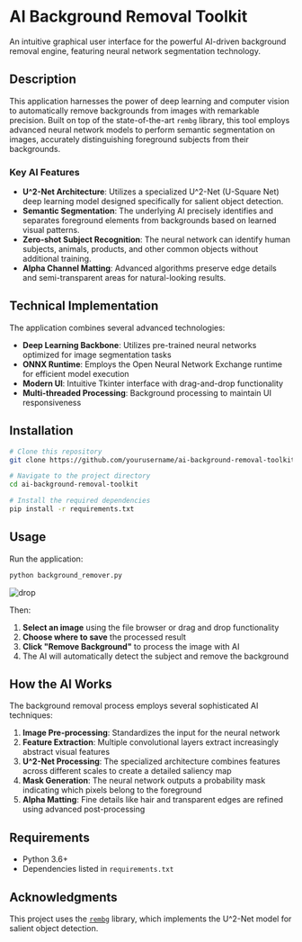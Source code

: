 # AI Background Removal Toolkit

An intuitive graphical user interface for the powerful AI-driven background removal engine, featuring neural network segmentation technology.

## Description

This application harnesses the power of deep learning and computer vision to automatically remove backgrounds from images with remarkable precision. Built on top of the state-of-the-art `rembg` library, this tool employs advanced neural network models to perform semantic segmentation on images, accurately distinguishing foreground subjects from their backgrounds.

### Key AI Features

- **U^2-Net Architecture**: Utilizes a specialized U^2-Net (U-Square Net) deep learning model designed specifically for salient object detection.
- **Semantic Segmentation**: The underlying AI precisely identifies and separates foreground elements from backgrounds based on learned visual patterns.
- **Zero-shot Subject Recognition**: The neural network can identify human subjects, animals, products, and other common objects without additional training.
- **Alpha Channel Matting**: Advanced algorithms preserve edge details and semi-transparent areas for natural-looking results.

## Technical Implementation

The application combines several advanced technologies:

- **Deep Learning Backbone**: Utilizes pre-trained neural networks optimized for image segmentation tasks
- **ONNX Runtime**: Employs the Open Neural Network Exchange runtime for efficient model execution
- **Modern UI**: Intuitive Tkinter interface with drag-and-drop functionality
- **Multi-threaded Processing**: Background processing to maintain UI responsiveness

## Installation

```bash
# Clone this repository
git clone https://github.com/yourusername/ai-background-removal-toolkit.git

# Navigate to the project directory
cd ai-background-removal-toolkit

# Install the required dependencies
pip install -r requirements.txt
```

## Usage

Run the application:

```bash
python background_remover.py
```
![drop](https://github.com/user-attachments/assets/d0aa87fc-e5c8-4715-b59a-069e4ae204db)


Then:
1. **Select an image** using the file browser or drag and drop functionality
2. **Choose where to save** the processed result 
3. **Click "Remove Background"** to process the image with AI
4. The AI will automatically detect the subject and remove the background

## How the AI Works

The background removal process employs several sophisticated AI techniques:

1. **Image Pre-processing**: Standardizes the input for the neural network
2. **Feature Extraction**: Multiple convolutional layers extract increasingly abstract visual features
3. **U^2-Net Processing**: The specialized architecture combines features across different scales to create a detailed saliency map
4. **Mask Generation**: The neural network outputs a probability mask indicating which pixels belong to the foreground
5. **Alpha Matting**: Fine details like hair and transparent edges are refined using advanced post-processing

## Requirements

- Python 3.6+
- Dependencies listed in `requirements.txt`

## Acknowledgments

This project uses the [`rembg`](https://github.com/danielgatis/rembg) library, which implements the U^2-Net model for salient object detection.
